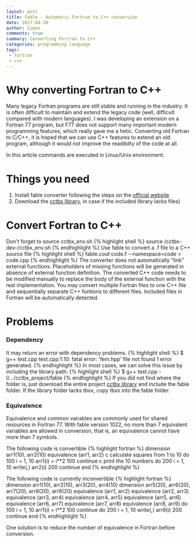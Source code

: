 ```yaml
---
layout: post
title: fable - Automatic Fortran to C++ conversion
date: 2017-04-30 
author: Simon
comments: true
summary: Converting Fortran to C++
categories: programming language
tags: 
 - fortran
 - c++
---
```

# Why converting Fortran to C++
Many legacy Fortran programs are still stable and running in the industry. It is often difficult to maintain and extend the legacy code (well, difficult compared with modern languages). I was developing an extension on a Fortran 77 program, but F77 does not support many important modern programming features, which really gave me a hetic. Converting old Fortran to C/C++, it is hoped that we can use C++ features to extend an old program, although it would not improve the readibilty of the code at all. 

In this article commands are executed in Linux/Unix environment.

# Things you need
1. Install fable converter following the steps on the [official website](http://cci.lbl.gov/fable/)
2. Download the [cctbx library](https://github.com/cctbx/cctbx_project), in case if the included library lacks files)

# Convert Fortran to C++
Don't forget to source cctbx_env.sh
{% highlight shell %}
source <installation directory>/cctbx-dev-<version>/cctbx_env.sh
{% endhighlight %}
Use fable to convert a .f file to a C++ source file
{% highlight shell %}
fable.cout code.f --namespace=code > code.cpp
{% endhighlight %}
The converter does not automatically “link” external functions. Placeholders of missing functions will be generated in absence of external function definition. The converted C++ code needs to be modified manually to replace the body of the external function with the real implementation. You may convert multiple Fortran files to one C++ file and sequentially separate C++ funtions to different files. Included files in Fortran will be automatically detected. 

# Problems
### Dependency
It may return an error with dependency problems. 
{% highlight shell %}
$ g++ test.cpp
test.cpp:1:10: fatal error: 'fem.hpp' file not found
1 error generated. 
{% endhighlight %}
In most cases, we can solve this issue by including the library path:
{% highlight shell %}
$ g++ test.cpp -I/.../cctbx_project/fable
{% endhighlight %}
If you did not find where the folder is, just download the entire project [cctbx library](https://github.com/cctbx/cctbx_project) and include the fable folder. If the library folder lacks tbxx, copy tbxx into the fable folder.  

### Equivalence
Equivalence and common vairables are commonly used for shared resources in Fortran 77. With fable version 1022, no more than 7 equivalent variables are allowed in conversion, that is, an equivalence cannot have more than 7 symbols. 

The following code is convertible
{% highlight fortran %}
      dimension arr1(10), arr2(10)
      equivalence (arr1, arr2)
c calculate squares from 1 to 10
      do 100 i = 1, 10
        arr1(i) = i**2
  100 continue
c print the 10 numbers
      do 200 i = 1, 10
        write(*,*) arr2(i)
  200 continue
      end
{% endhighlight %}   

The following code is currently inconvertible
{% highlight fortran %}
      dimension arr1(10), arr2(10), arr3(20), arr4(10)
      dimension arr5(20), arr6(20), arr7(20), arr8(20), arr9(20)
      equivalence (arr1, arr2)
      equivalence (arr2, arr3)
      equivalence (arr3, arr4)
      equivalence (arr4, arr5)
      equivalence (arr5, arr6)
      equivalence (arr6, arr7)
      equivalence (arr7, arr8)
      equivalence (arr8, arr9)
      do 100 i = 1, 10
          arr1(i) = i**2
  100 continue
      do 200 i = 1, 10
         write(*,*) arr9(i)
  200 continue
      end
{% endhighlight %}

One solution is to reduce the number of equivalence in Fortran before conversion.

